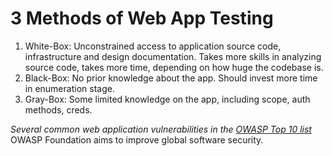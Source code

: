 # 3 Methods of Web App Testing

1. White-Box: Unconstrained access to application source code, infrastructure and design documentation.
	Takes more skills in analyzing source code, takes more time, depending on how huge the codebase is.
2. Black-Box: No prior knowledge about the app.
	Should invest more time in enumeration stage.
3. Gray-Box: Some limited knowledge on the app, including scope, auth methods, creds.

*Several common web application vulnerabilities in the [_OWASP Top 10 list_](https://owasp.org/www-project-top-ten/)* OWASP Foundation aims to improve global software security.

